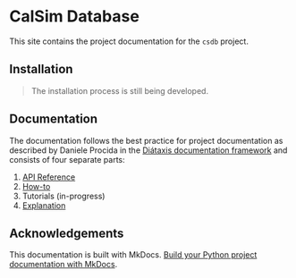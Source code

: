 # CalSim Database

This site contains the project documentation for the `csdb` project.

## Installation

> The installation process is still being developed.

## Documentation

The documentation follows the best practice for project documentation as described by Daniele Procida in the [Diátaxis documentation framework](https://diataxis.fr/) and consists of four separate parts:

1. [API Reference](api.md)
2. [How-to](how-to.md)
3. Tutorials (in-progress)
4. [Explanation](explanation.md)

## Acknowledgements

This documentation is built with MkDocs. [Build your Python project documentation with MkDocs](https://www.mkdocs.org/).
